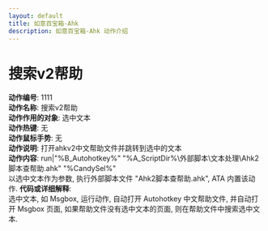 ```yaml
---
layout: default
title: 如意百宝箱-Ahk
description: 如意百宝箱-Ahk 动作介绍
---
```


# [](#header-2) 搜索v2帮助
**动作编号**: 1111  
**动作名称**: 搜索v2帮助  
**动作作用的对象**: 选中文本  
**动作热键**: 无  
**动作鼠标手势**: 无  
**动作说明**: 打开ahkv2中文帮助文件并跳转到选中的文本  
**动作内容**: run|"%B_Autohotkey%" "%A_ScriptDir%\外部脚本\文本处理\Ahk2脚本查帮助.ahk" "%CandySel%"  
以选中文本作为参数, 执行外部脚本文件 "Ahk2脚本查帮助.ahk", ATA 内置该动作.
**代码或详细解释**:  
选中文本, 如 Msgbox, 运行动作, 自动打开 Autohotkey 中文帮助文件, 并自动打开 Msgbox 页面, 如果帮助文件没有选中文本的页面, 则在帮助文件中搜索选中文本.  
  